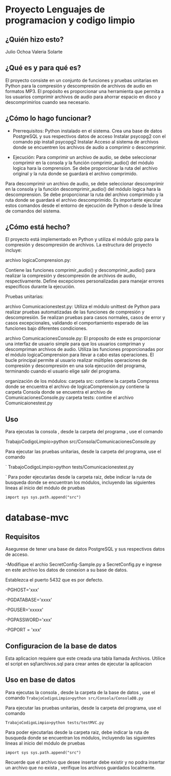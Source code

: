 # Proyecto Lenguajes de programacion y codigo limpio

## ¿Quién hizo esto?
Julio Ochoa 
Valeria Solarte

## ¿Qué es y para qué es?

El proyecto consiste en un conjunto de funciones y pruebas unitarias en Python para la compresión y descompresión de archivos de audio en formatos MP3. El propósito es proporcionar una herramienta que permita a los usuarios comprimir archivos de audio para ahorrar espacio en disco y descomprimirlos cuando sea necesario.

## ¿Cómo lo hago funcionar?

- Prerrequisitos:
Python instalado en el sistema.
Crea una base de datos  PostgreSQL y sus respectivos datos de acceso
Instalar psycopg2 con el comando pip install psycopg2
Instalar 
Acceso al sistema de archivos donde se encuentren los archivos de audio a comprimir o descomprimir.

- Ejecución:
Para comprimir un archivo de audio, se debe seleccionar comprimir en la consola  y la función comprimir_audio() del módulo logica hara la comprension. Se debe proporcionar la ruta del archivo original  y la ruta donde se guardará el archivo comprimido.

Para descomprimir un archivo de audio, se debe seleccionar descomprimir en la consola y la función descomprimir_audio() del módulo logica hara la descomprension. Se debe proporcionar la ruta del archivo comprimido y la ruta donde se guardará el archivo descomprimido.
Es importante ejecutar estos comandos desde el entorno de ejecución de Python o desde la línea de comandos del sistema.

## ¿Cómo está hecho?

El proyecto está implementado en Python y utiliza el módulo gzip para la compresión y descompresión de archivos. La estructura del proyecto incluye:

archivo logicaComprension.py:

Contiene las funciones comprimir_audio() y descomprimir_audio() para realizar la compresión y descompresión de archivos de audio, respectivamente.
Define excepciones personalizadas para manejar errores específicos durante la ejecución.

Pruebas unitarias:

archivo Comunicacionestest.py:
Utiliza el módulo unittest de Python para realizar pruebas automatizadas de las funciones de compresión y descompresión.
Se realizan pruebas para casos normales, casos de error y casos excepcionales, validando el comportamiento esperado de las funciones bajo diferentes condiciones.

archivo ComunicacionesConsole.py:
El proposito de este es proporcionar una interfaz de usuario simple para que los usuarios compriman y descompriman archivos de audio. Utiliza las funciones proporcionadas por el módulo logicaComprension para llevar a cabo estas operaciones. El bucle principal permite al usuario realizar múltiples operaciones de compresión y descompresión en una sola ejecución del programa, terminando cuando el usuario elige salir del programa.

organización de los módulos:
carpeta src:
contiene la carpeta Compress donde se encuentra el archivo de logicaComprension.py
contiene la carpeta Consola donde se encuentra el archivo de ComunicacionesConsole.py
carpeta tests:
contine el archivo Comunicaionestest.py

## Uso

Para ejecutas la consola , desde la carpeta del programa , use el comando 

 TrabajoCodigoLimpio>python src/Consola/ComunicacionesConsole.py

Para ejecutar las pruebas unitarias, desde la carpeta del programa, use el comando

`
  TrabajoCodigoLimpio>python tests/Comunicacionestest.py


`
Para poder ejecutarlas desde la carpeta raiz, debe indicar la ruta de busqueda donde se encuentran los
módulos, incluyendo las siguientes lineas al inicio del módulo de pruebas

`
  import sys
  sys.path.append("src")
`


# database-mvc

## Requisitos

Asegurese de tener una base de datos PostgreSQL y sus respectivos datos de acceso.

-Modifique el archio SecretConfig-Sample.py a SecretConfig.py e ingrese en este archivo los datos de conexion a su base de datos.

Establezca el puerto 5432 que es por defecto.

-PGHOST='xxx'

-PGDATABASE='xxxx'

-PGUSER='xxxxx'

-PGPASSWORD='xxx'

-PGPORT = 'xxx'


## Configuracion de la base de datos

Esta aplicacion requiere que este creada una tabla llamada Archivos.
Utilice el script en sql\archivos.sql para crear antes de ejecutar la aplicacion

## Uso en base de datos

Para ejecutas la consola , desde la carpeta de la base de datos , use el comando 
`
 TrabajoCodigoLimpio>python src/Consola/ConsolaDB.py
`

Para ejecutar las pruebas unitarias, desde la carpeta del programa, use el comando

`
  TrabajoCodigoLimpio>python tests/testMVC.py
`

Para poder ejecutarlas desde la carpeta raiz, debe indicar la ruta de busqueda donde se encuentran los
módulos, incluyendo las siguientes lineas al inicio del módulo de pruebas

`
  import sys
  sys.path.append("src")
`

Recuerde que el archivo que desee insertar debe existir y no podra insertar un archivo que no exista , verifique los archivos guardados localmente.

